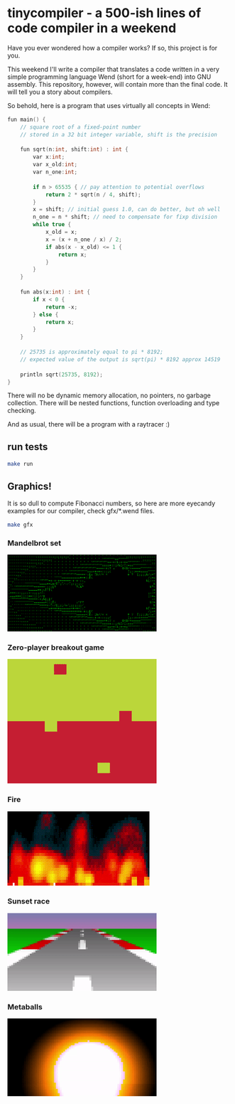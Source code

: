 # tinycompiler - a 500-ish lines of code compiler in a weekend
Have you ever wondered how a compiler works? If so, this project is for you.

This weekend I'll write a compiler that translates a code written in a very simple programming language Wend (short for a week-end) into GNU assembly.
This repository, however, will contain more than the final code. It will tell you a story about compilers.

So behold, here is a program that uses virtually all concepts in Wend:
```cpp
fun main() {
    // square root of a fixed-point number
    // stored in a 32 bit integer variable, shift is the precision

    fun sqrt(n:int, shift:int) : int {
        var x:int;
        var x_old:int;
        var n_one:int;

        if n > 65535 { // pay attention to potential overflows
            return 2 * sqrt(n / 4, shift);
        }
        x = shift; // initial guess 1.0, can do better, but oh well
        n_one = n * shift; // need to compensate for fixp division
        while true {
            x_old = x;
            x = (x + n_one / x) / 2;
            if abs(x - x_old) <= 1 {
                return x;
            }
        }
    }

    fun abs(x:int) : int {
        if x < 0 {
            return -x;
        } else {
            return x;
        }
    }

    // 25735 is approximately equal to pi * 8192;
    // expected value of the output is sqrt(pi) * 8192 approx 14519

    println sqrt(25735, 8192);
}
```

There will no be dynamic memory allocation, no pointers, no garbage collection. There will be nested functions, function overloading and type checking.

And as usual, there will be a program with a raytracer :)

## run tests
```sh
make run
```

## Graphics!
It is so dull to compute Fibonacci numbers, so here are more eyecandy examples for our compiler,  check gfx/*.wend files.
```sh
make gfx
```
### Mandelbrot set
<img src="https://raw.githubusercontent.com/ssloy/ssloy.github.io/main/docs/tinycompiler/gfx/mandelbrot.png" width="336">

### Zero-player breakout game
![](https://raw.githubusercontent.com/ssloy/ssloy.github.io/main/docs/tinycompiler/gfx/breakout.gif)

### Fire
![](https://raw.githubusercontent.com/ssloy/ssloy.github.io/main/docs/tinycompiler/gfx/fire6.gif)

### Sunset race
![](https://raw.githubusercontent.com/ssloy/ssloy.github.io/main/docs/tinycompiler/gfx/sunset-race.gif)

### Metaballs
![](https://raw.githubusercontent.com/ssloy/ssloy.github.io/main/docs/tinycompiler/gfx/metaballs.gif)



